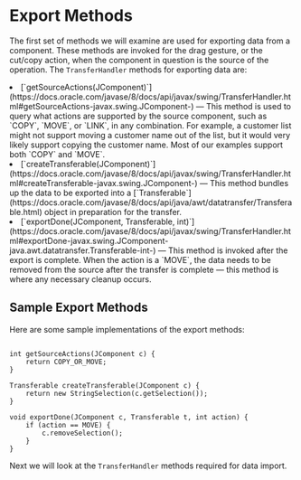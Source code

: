 
# Export Methods

The first set of methods we will examine are used for exporting data from a component. These methods are invoked for the drag gesture, or the cut/copy action, when the component in question is the source of the operation. The `TransferHandler` methods for exporting data are:

<li>
[`getSourceActions(JComponent)`](https://docs.oracle.com/javase/8/docs/api/javax/swing/TransferHandler.html#getSourceActions-javax.swing.JComponent-) &#8212; This method is used to query what actions are supported by the source component, such as `COPY`, `MOVE`, or `LINK`, in any combination. For example, a customer list might not support moving a customer name out of the list, but it would very likely support copying the customer name. Most of our examples support both `COPY` and `MOVE`.</li>
<li>
[`createTransferable(JComponent)`](https://docs.oracle.com/javase/8/docs/api/javax/swing/TransferHandler.html#createTransferable-javax.swing.JComponent-) &#8212; This method bundles up the data to be exported into a 
[`Transferable`](https://docs.oracle.com/javase/8/docs/api/java/awt/datatransfer/Transferable.html) object in preparation for the transfer.</li>
<li>
[`exportDone(JComponent, Transferable, int)`](https://docs.oracle.com/javase/8/docs/api/javax/swing/TransferHandler.html#exportDone-javax.swing.JComponent-java.awt.datatransfer.Transferable-int-) &#8212; This method is invoked after the export is complete. When the action is a `MOVE`, the data needs to be removed from the source after the transfer is complete &#8212; this method is where any necessary cleanup occurs.</li>

## Sample Export Methods

Here are some sample implementations of the export methods:

```

int getSourceActions(JComponent c) {
    return COPY_OR_MOVE;
}

Transferable createTransferable(JComponent c) {
    return new StringSelection(c.getSelection());
}

void exportDone(JComponent c, Transferable t, int action) {
    if (action == MOVE) {
        c.removeSelection();
    }
}

```

Next we will look at the `TransferHandler` methods required for data import.
